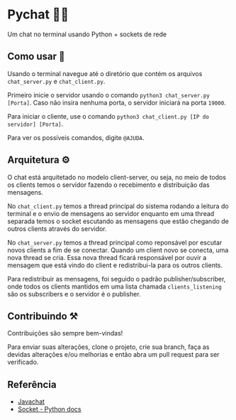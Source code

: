 
# Pychat 🐍💬

Um chat no terminal usando Python + sockets de rede

## Como usar 🤔

Usando o terminal navegue até o diretório que contém os arquivos `chat_server.py` e `chat_client.py`.

Primeiro inicie o servidor usando o comando `python3 chat_server.py [Porta]`. Caso não insira nenhuma porta, o servidor iniciará na porta `19000`.

Para iniciar o cliente, use o comando `python3 chat_client.py [IP do servidor] [Porta]`.

Para ver os possíveis comandos, digite `@AJUDA`.
 
## Arquitetura ⚙️
O chat está arquitetado no modelo client-server, ou seja, no meio de todos os clients temos o servidor fazendo o recebimento e distribuição das mensagens.

No `chat_client.py` temos a thread principal do sistema rodando a leitura do terminal e o envio de mensagens ao servidor enquanto em uma thread separada temos o socket escutando as mensagens que estão chegando de outros clients através do servidor. 

No `chat_server.py` temos a thread principal como reponsável por escutar novos clients a fim de se conectar. Quando um client novo se conecta, uma nova thread se cria. Essa nova thread ficará responsável por ouvir a mensagem que está vindo do client e redistribui-la para os outros clients.

Para redistribuir as mensagens, foi seguido o padrão publisher/subscriber, onde todos os clients mantidos em uma lista chamada `clients_listening` são os subscribers e o servidor é o publisher.

## Contribuindo ⚒️

Contribuições são sempre bem-vindas!

Para enviar suas alterações, clone o projeto, crie sua branch, faça as devidas alterações e/ou melhorias e então abra um pull request para ser verificado. 
## Referência

 - [Javachat](https://github.com/viniciusfinger/javachat)
 - [Socket - Python docs](https://docs.python.org/3/library/socket.html)

